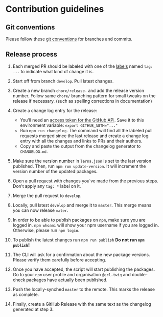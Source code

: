 # Contribution guidelines

## Git conventions

Please follow these [git conventions](https://github.com/ec-europa/europa-component-library/blob/v2-dev/docs/conventions/git.md) for branches and commits.

## Release process

1.  Each merged PR should be labeled with one of the [labels](https://github.com/ec-europa/ecl-twig/labels) named `tag: ...` to indicate what kind of change it is.

2.  Start off from branch `develop`. Pull latest changes.

3.  Create a new branch `chore/release-` and add the release version number. Follow same `chore/` branching pattern for small tweaks on the release if necessary. (such as spelling corrections in documentation)

4.  Create a change log entry for the release:

    - You'll need an [access token for the GitHub API](https://help.github.com/articles/creating-an-access-token-for-command-line-use/). Save it to this environment variable: `export GITHUB_AUTH="..."`
    - Run `npm run changelog`. The command will find all the labeled pull requests merged since the last release and create a change log entry with all the changes and links to PRs and their authors.
    - Copy and paste the output from the changelog generator to `CHANGELOG.md`.

5.  Make sure the version number in `lerna.json` is set to the last version published. Then, run `npm run update-version`. It will increment the version number of the updated packages.

6.  Open a pull request with changes you've made from the previous steps. Don't apply any `tag: *` label on it.

7.  Merge the pull request to `develop`.

8.  Locally, pull latest `develop` and merge it to `master`. This merge means you can now release `mater`.

9.  In order to be able to publish packages on `npm`, make sure you are logged in. `npm whoami` will show your npm username if you are logged in. Otherwise, please run `npm login`.

10. To publish the latest changes run `npm run publish` **Do not run `npm publish`!**

11. The CLI will ask for a confirmation about the new package versions. Please verify them carefully before accepting.

12. Once you have accepted, the script will start publishing the packages. Go to your `npm` user profile and organisation `@ecl-twig` and double-check packages have actually been published.

13. Push the locally-synched `master` to the remote. This marks the release as complete.

14. Finally, create a GitHub Release with the same text as the changelog generated at step 3.
